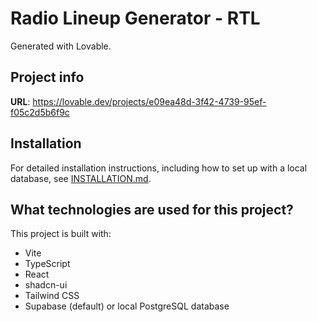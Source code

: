 
# Radio Lineup Generator - RTL

Generated with Lovable.

## Project info

**URL**: https://lovable.dev/projects/e09ea48d-3f42-4739-95ef-f05c2d5b6f9c

## Installation

For detailed installation instructions, including how to set up with a local database, see [INSTALLATION.md](./INSTALLATION.md).

## What technologies are used for this project?

This project is built with:

- Vite
- TypeScript
- React
- shadcn-ui
- Tailwind CSS
- Supabase (default) or local PostgreSQL database

